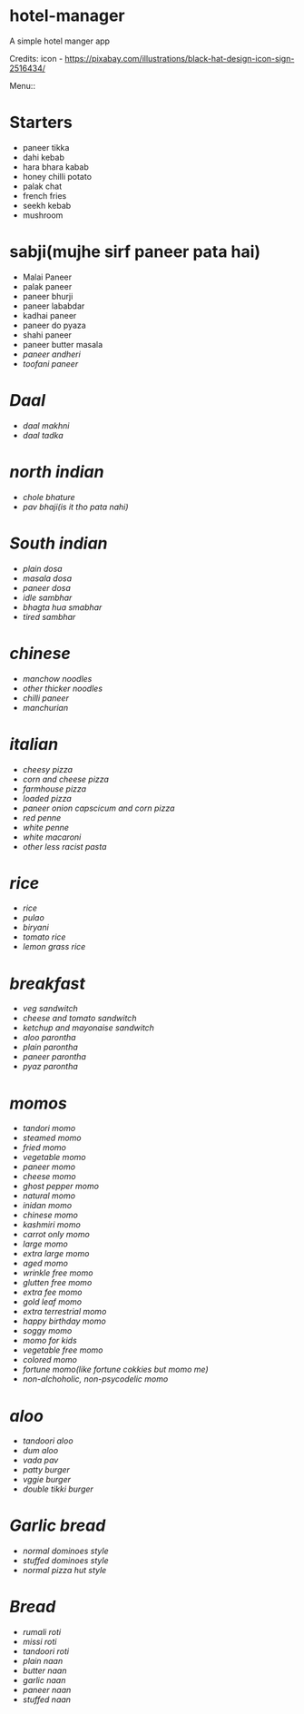 # hotel-manager
A simple hotel manger app

Credits:
icon - https://pixabay.com/illustrations/black-hat-design-icon-sign-2516434/


Menu::
# Starters
- paneer tikka
- dahi kebab
- hara bhara kabab
- honey chilli potato
- palak chat
- french fries
- seekh kebab
- mushroom

# sabji(mujhe sirf paneer pata hai)
- Malai Paneer
- palak paneer
- paneer bhurji
- paneer lababdar
- kadhai paneer
- paneer do pyaza
- shahi paneer
- paneer butter masala
- <em>paneer andheri
- toofani paneer<em>

# Daal
- daal makhni
- daal tadka

# north indian
- chole bhature
- pav bhaji(is it tho pata nahi)

# South indian
- plain dosa
- masala dosa
- paneer dosa
- idle sambhar
- bhagta hua smabhar
- tired sambhar

# chinese
- manchow noodles
- other thicker noodles
- chilli paneer
- manchurian

# italian
- cheesy pizza
- corn and cheese pizza
- farmhouse pizza
- loaded pizza
- paneer onion capscicum and corn pizza
- red penne
- white penne
- white macaroni
- other less racist pasta

# rice
- rice
- pulao
- biryani
- tomato rice
- lemon grass rice

# breakfast
- veg sandwitch
- cheese and tomato sandwitch
- ketchup and mayonaise sandwitch
- aloo parontha
- plain parontha
- paneer parontha
- pyaz parontha

# momos
- tandori momo
- steamed momo
- fried momo
- vegetable momo
- paneer momo
- cheese momo
- ghost pepper momo
- natural momo
- inidan momo
- chinese momo
- kashmiri momo
- carrot only momo
- large momo
- extra large momo
- aged momo
- wrinkle free momo
- glutten free momo
- extra fee momo
- gold leaf momo
- extra terrestrial momo
- happy birthday momo
- soggy momo
- momo for kids
- vegetable free momo
- colored momo
- fortune momo(like fortune cokkies but momo me)
- non-alchoholic, non-psycodelic momo

# aloo
- tandoori aloo
- dum aloo
- vada pav
- patty burger
- vggie burger
- double tikki burger

# Garlic bread
- normal dominoes style
- stuffed dominoes style
- normal pizza hut style

 # Bread
 - rumali roti
 - missi roti
 - tandoori roti
 - plain naan
 - butter naan
 - garlic naan
 - paneer naan
 - stuffed naan
